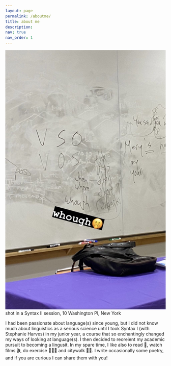 ```yaml
---
layout: page
permalink: /aboutme/
title: about me
description:
nav: true
nav_order: 1
---
```




  <img src="../assets/img/syntax_pic.jpg" alt="Image description">  
  shot in a Syntax II session, 10 Washington Pl, New York
  
  I had been passionate about language(s) since young, but I did not know much about linguistics as a serious science until I took Syntax I (with Stephanie Harves) in my junior year, a course that so enchantingly changed my ways of looking at language(s). I then decided to reoreient my academic pursuit to becoming a lingusit.
  In my spare time, I like also to read 📖, watch films 🎬, do exercise 🏋🏻‍♂️ and citywalk 🚶🏻. I write occasionally some poetry, and if you are curious I can share them with you!


